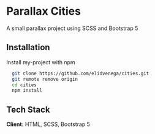 # Parallax Cities

A small parallax project using SCSS and Bootstrap 5

## Installation

Install my-project with npm

```bash
  git clone https://github.com/elidvenega/cities.git
  git remote remove origin
  cd cities
  npm install
```

## Tech Stack

**Client:** HTML, SCSS, Bootstrap 5
